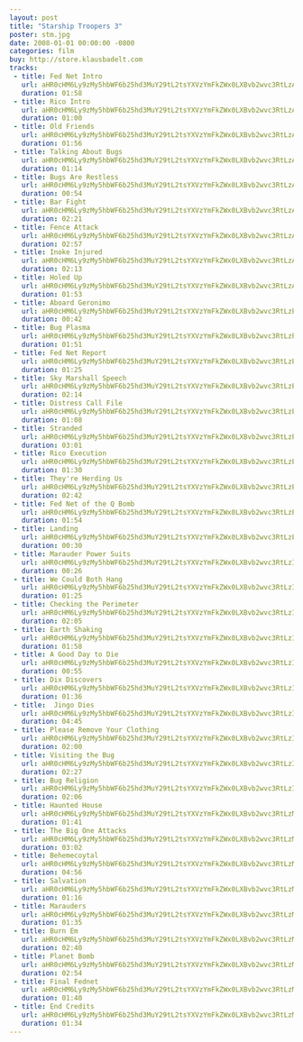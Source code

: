 ```yaml
---
layout: post
title: "Starship Troopers 3"
poster: stm.jpg
date: 2008-01-01 00:00:00 -0800
categories: film
buy: http://store.klausbadelt.com
tracks:
 - title: Fed Net Intro
   url: aHR0cHM6Ly9zMy5hbWF6b25hd3MuY29tL2tsYXVzYmFkZWx0LXBvb2wvc3RtLzAxIEZlZCBOZXQgSW50cm8ubXAz
   duration: 01:58
 - title: Rico Intro
   url: aHR0cHM6Ly9zMy5hbWF6b25hd3MuY29tL2tsYXVzYmFkZWx0LXBvb2wvc3RtLzAyIFJpY28gSW50cm8ubXAz
   duration: 01:00
 - title: Old Friends
   url: aHR0cHM6Ly9zMy5hbWF6b25hd3MuY29tL2tsYXVzYmFkZWx0LXBvb2wvc3RtLzAzIE9sZCBGcmllbmRzLm1wMw==
   duration: 01:56
 - title: Talking About Bugs
   url: aHR0cHM6Ly9zMy5hbWF6b25hd3MuY29tL2tsYXVzYmFkZWx0LXBvb2wvc3RtLzA0IFRhbGtpbmcgQWJvdXQgQnVncy5tcDM=
   duration: 01:14
 - title: Bugs Are Restless
   url: aHR0cHM6Ly9zMy5hbWF6b25hd3MuY29tL2tsYXVzYmFkZWx0LXBvb2wvc3RtLzA1IEJ1Z3MgQXJlIFJlc3RsZXNzLm1wMw==
   duration: 00:54
 - title: Bar Fight
   url: aHR0cHM6Ly9zMy5hbWF6b25hd3MuY29tL2tsYXVzYmFkZWx0LXBvb2wvc3RtLzA2IEJhciBGaWdodC5tcDM=
   duration: 02:21
 - title: Fence Attack
   url: aHR0cHM6Ly9zMy5hbWF6b25hd3MuY29tL2tsYXVzYmFkZWx0LXBvb2wvc3RtLzA3IEZlbmNlIEF0dGFjay5tcDM=
   duration: 02:57
 - title: Inoke Injured
   url: aHR0cHM6Ly9zMy5hbWF6b25hd3MuY29tL2tsYXVzYmFkZWx0LXBvb2wvc3RtLzA4IElub2tlIEluanVyZWQubXAz
   duration: 02:13
 - title: Holed Up
   url: aHR0cHM6Ly9zMy5hbWF6b25hd3MuY29tL2tsYXVzYmFkZWx0LXBvb2wvc3RtLzA5IEhvbGVkIFVwLm1wMw==
   duration: 01:53
 - title: Aboard Geronimo
   url: aHR0cHM6Ly9zMy5hbWF6b25hd3MuY29tL2tsYXVzYmFkZWx0LXBvb2wvc3RtLzEwIEFib2FyZCBHZXJvbmltby5tcDM=
   duration: 00:42
 - title: Bug Plasma
   url: aHR0cHM6Ly9zMy5hbWF6b25hd3MuY29tL2tsYXVzYmFkZWx0LXBvb2wvc3RtLzExIEJ1ZyBQbGFzbWEubXAz
   duration: 01:51
 - title: Fed Net Report
   url: aHR0cHM6Ly9zMy5hbWF6b25hd3MuY29tL2tsYXVzYmFkZWx0LXBvb2wvc3RtLzEyIEZlZCBOZXQgUmVwb3J0Lm1wMw==
   duration: 01:25
 - title: Sky Marshall Speech
   url: aHR0cHM6Ly9zMy5hbWF6b25hd3MuY29tL2tsYXVzYmFkZWx0LXBvb2wvc3RtLzEzIFNreSBNYXJzaGFsbCBTcGVlY2gubXAz
   duration: 02:14
 - title: Distress Call File
   url: aHR0cHM6Ly9zMy5hbWF6b25hd3MuY29tL2tsYXVzYmFkZWx0LXBvb2wvc3RtLzE0IERpc3RyZXNzIENhbGwgRmlsZS5tcDM=
   duration: 01:08
 - title: Stranded
   url: aHR0cHM6Ly9zMy5hbWF6b25hd3MuY29tL2tsYXVzYmFkZWx0LXBvb2wvc3RtLzE1IFN0cmFuZGVkLm1wMw==
   duration: 03:01
 - title: Rico Execution
   url: aHR0cHM6Ly9zMy5hbWF6b25hd3MuY29tL2tsYXVzYmFkZWx0LXBvb2wvc3RtLzE2IFJpY28gRXhlY3V0aW9uLm1wMw==
   duration: 01:30
 - title: They're Herding Us
   url: aHR0cHM6Ly9zMy5hbWF6b25hd3MuY29tL2tsYXVzYmFkZWx0LXBvb2wvc3RtLzE3IFRoZXkncmUgSGVyZGluZyBVcy5tcDM=
   duration: 02:42
 - title: Fed Net of the Q Bomb
   url: aHR0cHM6Ly9zMy5hbWF6b25hd3MuY29tL2tsYXVzYmFkZWx0LXBvb2wvc3RtLzE4IEZlZCBOZXQgb2YgdGhlIFEgQm9tYi5tcDM=
   duration: 01:54
 - title: Landing
   url: aHR0cHM6Ly9zMy5hbWF6b25hd3MuY29tL2tsYXVzYmFkZWx0LXBvb2wvc3RtLzE5IExhbmRpbmcubXAz
   duration: 00:30
 - title: Marauder Power Suits
   url: aHR0cHM6Ly9zMy5hbWF6b25hd3MuY29tL2tsYXVzYmFkZWx0LXBvb2wvc3RtLzIwIE1hcmF1ZGVyIFBvd2VyIFN1aXRzLm1wMw==
   duration: 00:26
 - title: We Could Both Hang
   url: aHR0cHM6Ly9zMy5hbWF6b25hd3MuY29tL2tsYXVzYmFkZWx0LXBvb2wvc3RtLzIxIFdlIENvdWxkIEJvdGggSGFuZy5tcDM=
   duration: 01:25
 - title: Checking the Perimeter
   url: aHR0cHM6Ly9zMy5hbWF6b25hd3MuY29tL2tsYXVzYmFkZWx0LXBvb2wvc3RtLzIyIENoZWNraW5nIHRoZSBQZXJpbWV0ZXIubXAz
   duration: 02:05
 - title: Earth Shaking
   url: aHR0cHM6Ly9zMy5hbWF6b25hd3MuY29tL2tsYXVzYmFkZWx0LXBvb2wvc3RtLzIzIEVhcnRoIFNoYWtpbmcubXAz
   duration: 01:58
 - title: A Good Day to Die
   url: aHR0cHM6Ly9zMy5hbWF6b25hd3MuY29tL2tsYXVzYmFkZWx0LXBvb2wvc3RtLzI0IEEgR29vZCBEYXkgdG8gRGllLm1wMw==
   duration: 00:55
 - title: Dix Discovers
   url: aHR0cHM6Ly9zMy5hbWF6b25hd3MuY29tL2tsYXVzYmFkZWx0LXBvb2wvc3RtLzI1IERpeCBEaXNjb3ZlcnMubXAz
   duration: 01:36
 - title:  Jingo Dies
   url: aHR0cHM6Ly9zMy5hbWF6b25hd3MuY29tL2tsYXVzYmFkZWx0LXBvb2wvc3RtLzI2ICBKaW5nbyBEaWVzLm1wMw==
   duration: 04:45
 - title: Please Remove Your Clothing
   url: aHR0cHM6Ly9zMy5hbWF6b25hd3MuY29tL2tsYXVzYmFkZWx0LXBvb2wvc3RtLzI3IFBsZWFzZSBSZW1vdmUgWW91ciBDbG90aGluZy5tcDM=
   duration: 02:00
 - title: Visiting the Bug
   url: aHR0cHM6Ly9zMy5hbWF6b25hd3MuY29tL2tsYXVzYmFkZWx0LXBvb2wvc3RtLzI4IFZpc2l0aW5nIHRoZSBCdWcubXAz
   duration: 02:27
 - title: Bug Religion
   url: aHR0cHM6Ly9zMy5hbWF6b25hd3MuY29tL2tsYXVzYmFkZWx0LXBvb2wvc3RtLzI5IEJ1ZyBSZWxpZ2lvbi5tcDM=
   duration: 02:06
 - title: Haunted House
   url: aHR0cHM6Ly9zMy5hbWF6b25hd3MuY29tL2tsYXVzYmFkZWx0LXBvb2wvc3RtLzMwIEhhdW50ZWQgSG91c2UubXAz
   duration: 01:41
 - title: The Big One Attacks
   url: aHR0cHM6Ly9zMy5hbWF6b25hd3MuY29tL2tsYXVzYmFkZWx0LXBvb2wvc3RtLzMxIFRoZSBCaWcgT25lIEF0dGFja3MubXAz
   duration: 03:02
 - title: Behemecoytal
   url: aHR0cHM6Ly9zMy5hbWF6b25hd3MuY29tL2tsYXVzYmFkZWx0LXBvb2wvc3RtLzMyIEJlaGVtZWNveXRhbC5tcDM=
   duration: 04:56
 - title: Salvation
   url: aHR0cHM6Ly9zMy5hbWF6b25hd3MuY29tL2tsYXVzYmFkZWx0LXBvb2wvc3RtLzMzIFNhbHZhdGlvbi5tcDM=
   duration: 01:16
 - title: Marauders
   url: aHR0cHM6Ly9zMy5hbWF6b25hd3MuY29tL2tsYXVzYmFkZWx0LXBvb2wvc3RtLzM0IE1hcmF1ZGVycy5tcDM=
   duration: 01:35
 - title: Burn Em
   url: aHR0cHM6Ly9zMy5hbWF6b25hd3MuY29tL2tsYXVzYmFkZWx0LXBvb2wvc3RtLzM1IEJ1cm4gRW0ubXAz
   duration: 02:40
 - title: Planet Bomb
   url: aHR0cHM6Ly9zMy5hbWF6b25hd3MuY29tL2tsYXVzYmFkZWx0LXBvb2wvc3RtLzM2IFBsYW5ldCBCb21iLm1wMw==
   duration: 02:54
 - title: Final Fednet
   url: aHR0cHM6Ly9zMy5hbWF6b25hd3MuY29tL2tsYXVzYmFkZWx0LXBvb2wvc3RtLzM3IEZpbmFsIEZlZG5ldC5tcDM=
   duration: 01:40
 - title: End Credits
   url: aHR0cHM6Ly9zMy5hbWF6b25hd3MuY29tL2tsYXVzYmFkZWx0LXBvb2wvc3RtLzM4IEVuZCBDcmVkaXRzLm1wMw==
   duration: 01:34
---
```

